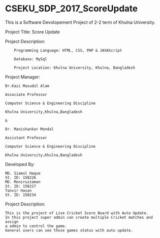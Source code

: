 # CSEKU_SDP_2017_ScoreUpdate

This is a Software Devolopement Project of 2-2 term of Khulna University.



Project Title: Score Update



Project Description:

        Programming Language: HTML, CSS, PHP & JAVAScript

        Database: MySql

        Project Location: Khulna University, Khulna, Bangladesh



Project Manager:

	Dr.Kazi Masudul Alam

	Associate Professor

	Computer Science & Engineering Discipline

	Khulna University,Khulna,Bangladesh

	&

	Dr. Manishankar Mondal

	Assistant Professor

	Computer Science & Engineering Discipline

	Khulna University,Khulna,Bangladesh

Developed By:
	
	MD. Siamul Haque
	St. ID: 150226
	MD. Moniruzzaman
	St. ID: 150227
	Tanvir Hasan
	St. ID: 150234
	
Project Description:

	This is the project of Live Cricket Score Board with Auto Update.
	In this project super admin can create multiple Cricket matches and assign
	a admin to control the game.
	General users can see those games status with auto update.
